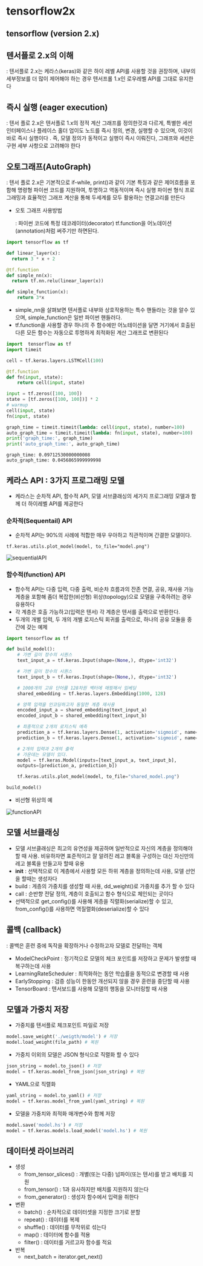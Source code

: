 # tensorflow2x

## tensorflow \(version 2.x\)

## 텐서플로 2.x의 이해

: 텐서플로 2.x는 케라스\(keras\)와 같은 하이 레벨 API를 사용할 것을 권장하며, 내부의 세부정보를 더 많이 제어해야 하는 경우 텐서프롤 1.x인 로우레벨 API를 그대로 유지한다

## 즉시 실행 \(eager execution\)

: 텐서 플로 2.x은 텐서플로 1.x의 정적 계산 그래프를 정의한것과 다르게, 특별한 세션 인터페이스나 플레이스 홀더 업이도 노드를 즉시 정의, 변경, 실행할 수 있으며, 이것이 바로 즉시 실행이다 . 즉, 모델 정의가 동적이고 실행이 즉시 이뤄진다, 그래프와 세션은 구현 세부 사항으로 고려해야 한다

## 오토그래프\(AutoGraph\)

: 텐서 플로 2.x은 기본적으로 if-while, print\(\)과 같이 기본 특징과 같은 제어흐름을 포함해 명령형 파이썬 코드를 지원하여, 투명하고 역동적이며 즉시 실행 파이썬 형식 프로그래밍과 효율적인 그래프 계산을 통해 두세계를 모두 활용하는 연결고리를 만든다

* 오토 그래프 사용방법 

  : 파이썬 코드에 특정 데코레이터\(decorator\) tf.function을 어노데이션\(annotation\)처럼 써주기만 하면된다.

```python
import tensorflow as tf

def linear_layer(x):
  return 3 * x + 2

@tf.function
def simple_nn(x):
  return tf.nn.relu(linear_layer(x))

def simple_function(x):
    return 3*x
```

* simple\_nn을 살펴보면 텐서플로 내부와 상호작용하는 특수 핸들라는 것을 알수 있으며, simple\_function은 일반 파이썬 핸들러다.
* tf.function을 사용할 경우 하나의 주 함수에만 어노테이션을 달면 거기에서 호출된 다른 모든 함수는 자동으로 투명하게 최적화된 계산 그래프로 변환된다

```python
import  tensorflow as tf
import timeit

cell = tf.keras.layers.LSTMCell(100)

@tf.function
def fn(input, state):
    return cell(input, state)

input = tf.zeros([100, 100])
state = [tf.zeros([100, 100])] * 2
# warmup
cell(input, state)
fn(input, state)

graph_time = timeit.timeit(lambda: cell(input, state), number=100)
auto_graph_time = timeit.timeit(lambda: fn(input, state), number=100)
print('graph_time:', graph_time)
print('auto_graph_time:', auto_graph_time)
```

```text
graph_time: 0.09712530000000008
auto_graph_time: 0.0456865999999998
```

## 케라스 API : 3가지 프로그래밍 모델

* 케라스는 순차적 API, 함수적 API, 모델 서브클래싱의 세가지 프로그래밍 모델과 함께 더 하이레벨 API를 제공한다 

### 순차적\(Sequentail\) API

* 순차적 API는 90%의 사례에 적합한 매우 우아하고 직관적이며 간결한 모델이다. 

```text
tf.keras.utils.plot_model(model, to_file="model.png")
```

![sequentialAPI](../.gitbook/assets/sequentialAPI.png)

### 함수적\(function\) API

* 함수적 API는 다중 입력, 다중 출력, 비순차 흐름과의 잔존 연결, 공유, 재사용 가능 계층을 포함해 좀더 복잡한\(비선형\) 위상\(topology\)으로 모델을 구축하려는 경우 유용하다
* 각 계층은 호출 가능하고\(입력은 텐서\) 각 계층은 텐서를 출력으로 반환한다.
* 두개의 개별 입력, 두 개의 개별 로지스틱 회귀를 출력으로, 하나의 공유 모듈을 중간에 갖는 예제

```python
import tensorflow as tf

def build_model():
    # 가변 길이 정수의 시퀀스
    text_input_a = tf.keras.Input(shape=(None,), dtype='int32')

    # 가변 길이 정수의 시퀀스
    text_input_b = tf.keras.Input(shape=(None,), dtype='int32')

    # 1000개의 고유 단어를 128차원 벡터에 매핑해서 임베딩
    shared_embedding = tf.keras.layers.Embedding(1000, 128)

    # 양쪽 입력을 인코딩하고자 동일한 계층 재사용
    encoded_input_a = shared_embedding(text_input_a)
    encoded_input_b = shared_embedding(text_input_b)

    # 최종적으로 2개의 로지스틱 예측
    prediction_a = tf.keras.layers.Dense(1, activation='sigmoid', name='prediction_a')(encoded_input_a)
    prediction_b = tf.keras.layers.Dense(1, activation='sigmoid', name='prediction_b')(encoded_input_b)

    # 2개의 입력과 2개의 출력
    # 가운데는 모델이 있다.
    model = tf.keras.Model(inputs=[text_input_a, text_input_b], 
    outputs=[prediction_a, prediction_b])

    tf.keras.utils.plot_model(model, to_file="shared_model.png")

build_model()
```

* 비선형 위상의 예 

![functionAPI](../.gitbook/assets/functionAPI.png)

## 모델 서브클래싱

* 모델 서브클래싱은 최고의 유연성을 제공하며 일반적으로 자신의 계층을 정의해야 할 때 사용. 비유하자면 표준적이고 잘 알려진 레고 블록을 구성하는 대신 자신만의 레고 블록을 만들고자 할때 유용
* **init** : 선택적으로 이 계층에서 사용할 모든 하위 계층을 정의하는데 사용, 모델 선언을 할때는 생성자다
* build : 게층의 가중치를 생성할 때 사용, dd\_weight\(\)로 가중치를 추가 할 수 있다 
* call : 순반향 전달 정의, 계층이 호출되고 함수 형식으로 체인되는 곳이다
* 선택적으로 get\_config\(\)를 사용해 게층을 직렬화\(serialize\)할 수 있고, from\_config\(\)를 사용하면 역질렬화\(deserialize\)할 수 있다

## 콜백 \(callback\)

: 콜백은 훈련 중에 독작을 확장하거나 수정하고자 모델로 전달하는 객체

* ModelCheckPoint : 정기적으로 모델의 체크 포인트를 저장하고 문제가 발생할 때 복구하는데 사용 
* LearningRateScheduler : 최적화하는 동안 학습률을 동적으로 변경할 때 사용 
* EarlyStopping : 검증 성능이 한동안 개선되지 않을 경우 훈련을 중단할 때 사용 
* TensorBoard : 텐서보드를 사용해 모델의 행동을 모니터링할 때 사용 

## 모델과 가중치 저장

* 가중치를 텐서플로 체크포인트 파일로 저장 

```python
model.save_weight('./weigth/model') # 저장
model.load_weight(file_path) # 복원
```

* 가중치 이외의 모델은 JSON 형식으로 직렬화 할 수 있다 

```python
json_string = model.to_json() # 저장
model = tf.keras.model_from_json(json_string) # 복원
```

* YAML으로 직렬화 

```python
yaml_string = model.to_yaml() # 저장
model = tf.keras.model_from_yaml(yaml_string) # 복원
```

* 모델을 가중치와 최적화 매개변수와 함께 저장

```python
model.save('model.hs') # 저장
model = tf.keras.models.load_model('model.hs') # 복원
```

## 데이터셋 라이브러리

* 생성
  * from\_tensor\_slices\(\) : 개별\(또는 다중\) 넘파이\(또는 텐서\)를 받고 배치를 지원
  * from\_tensor\(\) : 1과 유사하지만 배치를 지원하지 않는다
  * from\_generator\(\) : 생성자 함수에서 입력을 취한다
* 변환
  * batch\(\) : 순차적으로 데이터셋을 지정한 크기로 분할
  * repeat\(\) : 데이터를 복제
  * shuffle\(\) : 데이터를 무작위로 섞는다 
  * map\(\) : 데이터에 함수를 적용
  * filter\(\) : 데이터를 거르고자 함수를 적요
* 반복
  * next\_batch = iterator.get\_next\(\)

